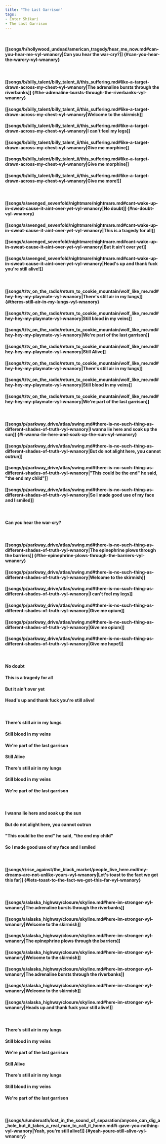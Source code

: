 ```yaml
---
title: "The Last Garrison"
tags:
- Enter Shikari
- The Last Garrison
---
```

&nbsp;
#### [[songs/h/hollywood_undead/american_tragedy/hear_me_now.md#can-you-hear-me-vyl-wnanory|Can you hear the war-cry?]] {#can-you-hear-the-warcry-vyl-wnanory}
&nbsp;
#### [[songs/b/billy_talent/billy_talent_ii/this_suffering.md#like-a-target-drawn-across-my-chest-vyl-wnanory|The adrenaline bursts through the riverbanks]] {#the-adrenaline-bursts-through-the-riverbanks-vyl-wnanory}
#### [[songs/b/billy_talent/billy_talent_ii/this_suffering.md#like-a-target-drawn-across-my-chest-vyl-wnanory|Welcome to the skirmish]]
#### [[songs/b/billy_talent/billy_talent_ii/this_suffering.md#like-a-target-drawn-across-my-chest-vyl-wnanory|I can't feel my legs]]
#### [[songs/b/billy_talent/billy_talent_ii/this_suffering.md#like-a-target-drawn-across-my-chest-vyl-wnanory|Give me morphine]]
#### [[songs/b/billy_talent/billy_talent_ii/this_suffering.md#like-a-target-drawn-across-my-chest-vyl-wnanory|Give me morphine]]
#### [[songs/b/billy_talent/billy_talent_ii/this_suffering.md#like-a-target-drawn-across-my-chest-vyl-wnanory|Give me more!]]
&nbsp;
#### [[songs/a/avenged_sevenfold/nightmare/nightmare.md#cant-wake-up-in-sweat-cause-it-aint-over-yet-vyl-wnanory|No doubt]] {#no-doubt-vyl-wnanory}
#### [[songs/a/avenged_sevenfold/nightmare/nightmare.md#cant-wake-up-in-sweat-cause-it-aint-over-yet-vyl-wnanory|This is a tragedy for all]]
#### [[songs/a/avenged_sevenfold/nightmare/nightmare.md#cant-wake-up-in-sweat-cause-it-aint-over-yet-vyl-wnanory|But it ain't over yet]]
#### [[songs/a/avenged_sevenfold/nightmare/nightmare.md#cant-wake-up-in-sweat-cause-it-aint-over-yet-vyl-wnanory|Head's up and thank fuck you're still alive!]]
&nbsp;
#### [[songs/t/tv_on_the_radio/return_to_cookie_mountain/wolf_like_me.md#hey-hey-my-playmate-vyl-wnanory|There's still air in my lungs]] {#theres-still-air-in-my-lungs-vyl-wnanory}
#### [[songs/t/tv_on_the_radio/return_to_cookie_mountain/wolf_like_me.md#hey-hey-my-playmate-vyl-wnanory|Still blood in my veins]]
#### [[songs/t/tv_on_the_radio/return_to_cookie_mountain/wolf_like_me.md#hey-hey-my-playmate-vyl-wnanory|We're part of the last garrison]]
#### [[songs/t/tv_on_the_radio/return_to_cookie_mountain/wolf_like_me.md#hey-hey-my-playmate-vyl-wnanory|Still Alive]]
#### [[songs/t/tv_on_the_radio/return_to_cookie_mountain/wolf_like_me.md#hey-hey-my-playmate-vyl-wnanory|There's still air in my lungs]]
#### [[songs/t/tv_on_the_radio/return_to_cookie_mountain/wolf_like_me.md#hey-hey-my-playmate-vyl-wnanory|Still blood in my veins]]
#### [[songs/t/tv_on_the_radio/return_to_cookie_mountain/wolf_like_me.md#hey-hey-my-playmate-vyl-wnanory|We're part of the last garrison]]
&nbsp;
#### [[songs/p/parkway_drive/atlas/swing.md#there-is-no-such-thing-as-different-shades-of-truth-vyl-wnanory|I wanna lie here and soak up the sun]] {#i-wanna-lie-here-and-soak-up-the-sun-vyl-wnanory}
#### [[songs/p/parkway_drive/atlas/swing.md#there-is-no-such-thing-as-different-shades-of-truth-vyl-wnanory|But do not alight here, you cannot outrun]]
#### [[songs/p/parkway_drive/atlas/swing.md#there-is-no-such-thing-as-different-shades-of-truth-vyl-wnanory|"This could be the end" he said, "the end my child"]]
#### [[songs/p/parkway_drive/atlas/swing.md#there-is-no-such-thing-as-different-shades-of-truth-vyl-wnanory|So I made good use of my face and I smiled]]
&nbsp;
#### Can you hear the war-cry?
&nbsp;
#### [[songs/p/parkway_drive/atlas/swing.md#there-is-no-such-thing-as-different-shades-of-truth-vyl-wnanory|The epinephrine plows through the barriers]] {#the-epinephrine-plows-through-the-barriers-vyl-wnanory}
#### [[songs/p/parkway_drive/atlas/swing.md#there-is-no-such-thing-as-different-shades-of-truth-vyl-wnanory|Welcome to the skirmish]]
#### [[songs/p/parkway_drive/atlas/swing.md#there-is-no-such-thing-as-different-shades-of-truth-vyl-wnanory|I can't feel my legs]]
#### [[songs/p/parkway_drive/atlas/swing.md#there-is-no-such-thing-as-different-shades-of-truth-vyl-wnanory|Give me opium]]
#### [[songs/p/parkway_drive/atlas/swing.md#there-is-no-such-thing-as-different-shades-of-truth-vyl-wnanory|Give me opium]]
#### [[songs/p/parkway_drive/atlas/swing.md#there-is-no-such-thing-as-different-shades-of-truth-vyl-wnanory|Give me hope!]]
&nbsp;
#### No doubt
#### This is a tragedy for all
#### But it ain't over yet
#### Head's up and thank fuck you're still alive!
&nbsp;
#### There's still air in my lungs
#### Still blood in my veins
#### We're part of the last garrison
#### Still Alive
#### There's still air in my lungs
#### Still blood in my veins
#### We're part of the last garrison
&nbsp;
#### I wanna lie here and soak up the sun
#### But do not alight here, you cannot outrun
#### "This could be the end" he said, "the end my child"
#### So I made good use of my face and I smiled
&nbsp;
#### [[songs/r/rise_against/the_black_market/people_live_here.md#my-dreams-are-not-unlike-yours-vyl-wnanory|Let's toast to the fact we got this far]] {#lets-toast-to-the-fact-we-got-this-far-vyl-wnanory}
&nbsp;
#### [[songs/a/alaska_highway/closure/skyline.md#here-im-stronger-vyl-wnanory|The adrenaline bursts through the riverbanks]]
#### [[songs/a/alaska_highway/closure/skyline.md#here-im-stronger-vyl-wnanory|Welcome to the skirmish]]
#### [[songs/a/alaska_highway/closure/skyline.md#here-im-stronger-vyl-wnanory|The epinephrine plows through the barriers]]
#### [[songs/a/alaska_highway/closure/skyline.md#here-im-stronger-vyl-wnanory|Welcome to the skirmish]]
#### [[songs/a/alaska_highway/closure/skyline.md#here-im-stronger-vyl-wnanory|The adrenaline bursts through the riverbanks]]
#### [[songs/a/alaska_highway/closure/skyline.md#here-im-stronger-vyl-wnanory|Welcome to the skirmish]]
#### [[songs/a/alaska_highway/closure/skyline.md#here-im-stronger-vyl-wnanory|Heads up and thank fuck your still alive!]]
&nbsp;
#### There's still air in my lungs
#### Still blood in my veins
#### We're part of the last garrison
#### Still Alive
#### There's still air in my lungs
#### Still blood in my veins
#### We're part of the last garrison
&nbsp;
#### [[songs/u/underoath/lost_in_the_sound_of_separation/anyone_can_dig_a_hole_but_it_takes_a_real_man_to_call_it_home.md#i-gave-you-nothing-vyl-wnanory|Yeah, you're still alive!]] {#yeah-youre-still-alive-vyl-wnanory}
